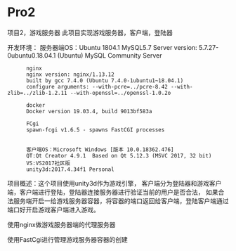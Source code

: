 # Pro2
项目2，游戏服务器
此项目实现游戏服务器，客户端，登陆器

开发环境：
          服务器端OS：Ubuntu 1804.1
          MySQL5.7
          Server version: 5.7.27-0ubuntu0.18.04.1 (Ubuntu)
          MySQL Community Server
          
          nginx
          nginx version: nginx/1.13.12
          built by gcc 7.4.0 (Ubuntu 7.4.0-1ubuntu1~18.04.1) 
          configure arguments: --with-pcre=../pcre-8.42 --with-zlib=../zlib-1.2.11 --with-openssl=../openssl-1.0.2o
          
          docker
          Docker version 19.03.4, build 9013bf583a
          
          FCgi
          spawn-fcgi v1.6.5 - spawns FastCGI processes
          
          
          客户端OS：Microsoft Windows [版本 10.0.18362.476]
          QT:Qt Creator 4.9.1  Based on Qt 5.12.3 (MSVC 2017, 32 bit)
          VS:VS2017社区版
          unity3d:2017.4.34f1 Personal
          
          
项目概述：这个项目使用unity3d作为游戏引擎，
客户端分为登陆器和游戏客户端，客户端进行登陆，登陆器连接服务器进行验证当前的用户是否合法，
如果合法服务端开启一给游戏服务器容器，将容器的端口返回给客户端，登陆客户端通过端口好开启游戏客户端进入游戏。


使用nginx做游戏服务器端的代理服务器

使用FastCgi进行管理游戏服务器容器的创建


